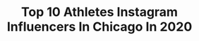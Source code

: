 ---
title: Top 10 Athletes Instagram Influencers In Chicago In 2020
description: >-
  Find top athletes Instagram influencers in Chicago in 2020. Most popular hashtags: #athlete #fitness #fashion #training.
platform: Instagram
profiles:
  - username: "heldilox"
    fullname: >-
      Ryan Held
    location: "United States"
    followers: 19045
    engagement: 984
    commentsToLikes: 0.005812
    avatar: "https://scontent-amt2-1.cdninstagram.com/v/t51.2885-19/s320x320/67325656_1056639648060283_5003357134260273152_n.jpg?_nc_ht=scontent-amt2-1.cdninstagram.com&_nc_ohc=GIRpPUXv1SsAX92Zhxa&oh=1b9fb6393d584bca72c05bbb5445cbb0&oe=5EBA8BDE"
    verified: true
    hashtags: "#more, #staywavy, #tyrproseries, #wearenc"
  - username: "tivancik_ifbbpro"
    fullname: >-
      Theresa Ivancik Ifbb Pro 💋
    location: "United States"
    followers: 168464
    engagement: 218
    commentsToLikes: 0.052348
    avatar: "https://scontent-lht6-1.cdninstagram.com/v/t51.2885-19/s320x320/84552867_2590954101163037_7428993984019562496_n.jpg?_nc_ht=scontent-lht6-1.cdninstagram.com&_nc_ohc=juSkSriQe1IAX8CyvyC&oh=ae57792ee7ef319f682be598763efc9b&oe=5EB9F174"
    verified: false
    hashtags: "#feminineandfierce, #determination, #booty, #photography"
  - username: "stephaaniee23"
    fullname: >-
      
    location: "United States"
    followers: 16276
    engagement: 596
    commentsToLikes: 0.015476
    avatar: "https://scontent-lhr8-1.cdninstagram.com/v/t51.2885-19/s320x320/91602182_915130925574195_84682843678048256_n.jpg?_nc_ht=scontent-lhr8-1.cdninstagram.com&_nc_ohc=xLKwqUb-j9oAX-YDgWH&oh=937ef122e79b940611c67ee4bbeda459&oe=5EB9D4F2"
    verified: false
    hashtags: "#2020, #swipeleft"
  - username: "joeshayne"
    fullname: >-
      Joe
    location: "United States"
    followers: 2195
    engagement: 1341
    commentsToLikes: 0.106269
    avatar: "https://scontent-ams4-1.cdninstagram.com/v/t51.2885-19/s320x320/82794700_560116201386252_1678996599696523264_n.jpg?_nc_ht=scontent-ams4-1.cdninstagram.com&_nc_ohc=hDlyoDGH62AAX-Rbgws&oh=d4e78d9dfa84f897d0a3c65002c8445b&oe=5EBA2FEC"
    verified: false
    hashtags: "#nycparks, #chimarathon, #chicagomarathon, #thankyou"
  - username: "kenzmadison"
    fullname: >-
      Mackenzie Madison
    location: "United States"
    followers: 12236
    engagement: 624
    commentsToLikes: 0.048661
    avatar: "https://scontent-lhr8-1.cdninstagram.com/v/t51.2885-19/s320x320/28153397_362594657482729_7311606918592593920_n.jpg?_nc_ht=scontent-lhr8-1.cdninstagram.com&_nc_ohc=wJ_NGYYzxlIAX8phRX3&oh=c23c5108acd87de33360acb3c6f73da9&oe=5EB918C2"
    verified: false
    hashtags: "#strength, #trailrunning, #recycle, #angelsrest"
  - username: "triplett90"
    fullname: >-
      Matt triplett
    location: "United States"
    followers: 54589
    engagement: 206
    commentsToLikes: 0.008327
    avatar: "https://scontent-ams4-1.cdninstagram.com/v/t51.2885-19/s320x320/75487927_660911100980182_5713940309239398400_n.jpg?_nc_ht=scontent-ams4-1.cdninstagram.com&_nc_ohc=kJkhRP0DDV4AX9o6gMG&oh=6417f1731e22ad3d21dd6ccf8d96a1c0&oe=5EB805BE"
    verified: true
    hashtags: "#oklahomacity, #trump, #trump2020, #marshmallow"
  - username: "1swiftmotion"
    fullname: >-
      Manny Chacón 🇵🇷🇬🇹
    location: "United States"
    followers: 6567
    engagement: 517
    commentsToLikes: 0.075042
    avatar: "https://scontent-ams4-1.cdninstagram.com/v/t51.2885-19/s320x320/43914897_575780052856875_7906076984164220928_n.jpg?_nc_ht=scontent-ams4-1.cdninstagram.com&_nc_ohc=H9r6VKhn-GUAX_4_8Mt&oh=aa370be095ea911b93a82e33b0350551&oe=5EAE9415"
    verified: false
    hashtags: "#faith, #jbalvin, #myketowers, #lsu"
  - username: "lilgalvin"
    fullname: >-
      Brittany Galvin
    location: "United States"
    followers: 19525
    engagement: 567
    commentsToLikes: 0.027062
    avatar: "https://scontent-atl3-1.cdninstagram.com/v/t51.2885-19/s320x320/67393591_2373805726170748_3445818009216614400_n.jpg?_nc_ht=scontent-atl3-1.cdninstagram.com&_nc_ohc=0A6Ec7_IPn0AX9AqtQB&oh=6b86a6246e94466bcb15d91b33a5a8c5&oe=5EB9BEC2"
    verified: false
    hashtags: "#goodnight, #imalovernotafighter, #mugshotmonday, #jordanyear"
  - username: "kenkenbeastmode"
    fullname: >-
      Kennedy Moore
    location: "United States"
    followers: 15296
    engagement: 588
    commentsToLikes: 0.014704
    avatar: "https://scontent-ams4-1.cdninstagram.com/v/t51.2885-19/s320x320/74602367_712548342606067_2466371917322387456_n.jpg?_nc_ht=scontent-ams4-1.cdninstagram.com&_nc_ohc=PTh7pDoDJ64AX-wnxB6&oh=f4142988c516b510cc2ca9023198da92&oe=5EB54A99"
    verified: false
    hashtags: "#fierce, #beautiful, #siblings, #mixedkids"
  - username: "prospect_pipeline"
    fullname: >-
      Steve Fiorindo
    location: "United States"
    followers: 33057
    engagement: 275
    commentsToLikes: 0.007810
    avatar: "https://scontent-ams4-1.cdninstagram.com/v/t51.2885-19/s320x320/67726123_486904685427982_1942726218944086016_n.jpg?_nc_ht=scontent-ams4-1.cdninstagram.com&_nc_ohc=-t-c3ZJPg34AX88M-Fc&oh=c150d598497c0593c4fa9a0e528220db&oe=5EB83E5E"
    verified: false
    hashtags: "#collegebaseball, #ballislife, #florida, #games"
---